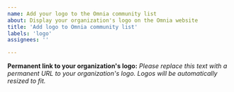 ```yaml
---
name: Add your logo to the Omnia community list
about: Display your organization's logo on the Omnia website
title: 'Add logo to Omnia community list'
labels: 'logo'
assignees: ''

---
```


**Permanent link to your organization's logo:** 
_Please replace this text with a permanent URL to your organization's logo. Logos will be automatically resized to fit._
